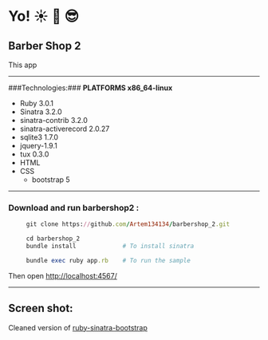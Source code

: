 # Yo!    :sunny:  :palm_tree:  :sunglasses:
## Barber Shop 2

This app  
____

###Technologies:###
**PLATFORMS
  x86_64-linux**
+ Ruby 3.0.1
+ Sinatra 3.2.0
+ sinatra-contrib 3.2.0
+ sinatra-activerecord 2.0.27
+ sqlite3 1.7.0
+ jquery-1.9.1
+ tux 0.3.0
+ HTML
+ CSS
  + bootstrap 5
____
### Download and run barbershop2 :

```ruby
     git clone https://github.com/Artem134134/barbershop_2.git

     cd barbershop_2
     bundle install             # To install sinatra

     bundle exec ruby app.rb    # To run the sample

```
Then open [http://localhost:4567/](http://localhost:4567/)

___

## Screen shot:




Cleaned version of [ruby-sinatra-bootstrap](https://github.com/bootstrap-ruby/sinatra-bootstrap)

